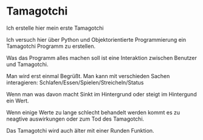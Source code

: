# Tamagotchi
Ich erstelle hier mein erste Tamagotchi

Ich versuch hier über Python und Objektorientierte Programmierung ein Tamagotchi Programm zu erstellen.

Was das Programm alles machen soll ist eine Interaktion zwischen Benutzer und Tamagotchi.

Man wird erst einmal Begrüßt.
Man kann mit verschieden Sachen interagieren:
Schlafen/Essen/Spielen/Streicheln/Status

Wenn man was davon macht Sinkt im Hintergrund oder steigt im Hintergund ein Wert.

Wenn einige Werte zu lange schlecht behandelt werden kommt es zu neagtive auswirkungen oder zum Tod des Tamagotchi.

Das Tamagotchi wird auch älter mit einer Runden Funktion.
